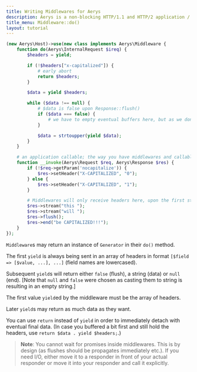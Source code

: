 ```yaml
---
title: Writing Middlewares for Aerys
description: Aerys is a non-blocking HTTP/1.1 and HTTP/2 application / websocket / static file server.
title_menu: Middleware::do()
layout: tutorial
---
```


```php
(new Aerys\Host)->use(new class implements Aerys\Middleware {
	function do(Aerys\InternalRequest $ireq) {
		$headers = yield;

		if (!$headers["x-capitalized"]) {
			# early abort
			return $headers;
		}

		$data = yield $headers;

		while ($data !== null) {
			# $data is false upon Response::flush()
			if ($data === false) {
				# we have to empty eventual buffers here, but as we don't buffer, no problem
			}

			$data = strtoupper(yield $data);
		}
	}

	# an application callable; the way you have middlewares and callables inside one single class
	function __invoke(Aerys\Request $req, Aerys\Response $res) {
		if (!$req->getParam('nocapitalize')) {
			$res->setHeader("X-CAPITALIZED", "0");
		} else {
			$res->setHeader("X-CAPITALIZED", "1");
		}

		# Middlewares will only receive headers here, upon the first stream()/end()/flush() call
		$res->stream("this ");
		$res->stream("will ");
		$res->flush();
		$res->end("be CAPITALIZED!!!");
	}
});
```

`Middleware`s may return an instance of `Generator` in their `do()` method.

The first `yield` is always being sent in an array of headers in format `[$field => [$value, ...], ...]` (field names are lowercased).

Subsequent `yield`s will return either `false` (flush), a string (data) or `null` (end). [Note that `null` and `false` were chosen as casting them to string is resulting in an empty string.]

The first value `yield`ed by the middleware must be the array of headers.

Later `yield`s may return as much data as they want.

You can use `return` instead of `yield` in order to immediately detach with eventual final data. (In case you buffered a bit first and still hold the headers, use `return $data . yield $headers;`.)

> **Note**: You cannot wait for promises inside middlewares. This is by design (as flushes should be propagates immediately etc.). If you need I/O, either move it to a responder in front of your actual responder or move it into your responder and call it explicitly.
